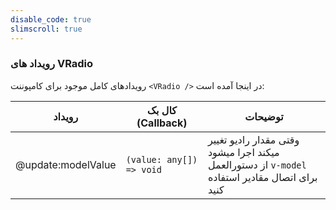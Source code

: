```yaml
---
disable_code: true
slimscroll: true
---
```


### رویداد های VRadio

رویدادهای کامل موجود برای کامپوننت `<VRadio />` در اینجا آمده است:

| رویداد             | کال بک (Callback)                                         | توضیحات                                                                                             |
| ------------------ | --------------------------------------------------------- | --------------------------------------------------------------------------------------------------- |
| @update:modelValue | <span class="is-function">`(value: any[]) => void`</span> | وقتی مقدار رادیو تغییر میکند اجرا میشود<br />از دستورالعمل `v-model` برای اتصال مقادیر استفاده کنید |
